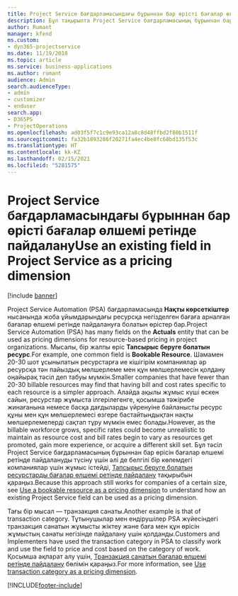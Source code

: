 ```yaml
---
title: Project Service бағдарламасындағы бұрыннан бар өрісті бағалар өлшемі ретінде пайдалану
description: Бұл тақырыпта Project Service бағдарламасының бұрыннан бар өрістерін бағалар өлшемі ретінде пайдалану туралы ақпарат берілген.
author: Rumant
manager: kfend
ms.custom:
- dyn365-projectservice
ms.date: 11/19/2018
ms.topic: article
ms.service: business-applications
ms.author: rumant
audience: Admin
search.audienceType:
- admin
- customizer
- enduser
search.app:
- D365PS
- ProjectOperations
ms.openlocfilehash: ad03f5f7c1c9e93ca12a8c8d48ffbd2f80b1511f
ms.sourcegitcommit: fa32b1893286f20271fa4ec4be8fc68bd135f53c
ms.translationtype: HT
ms.contentlocale: kk-KZ
ms.lasthandoff: 02/15/2021
ms.locfileid: "5281575"
---
```

# <a name="use-an-existing-field-in-project-service-as-a-pricing-dimension"></a><span data-ttu-id="64185-103">Project Service бағдарламасындағы бұрыннан бар өрісті бағалар өлшемі ретінде пайдалану</span><span class="sxs-lookup"><span data-stu-id="64185-103">Use an existing field in Project Service as a pricing dimension</span></span>

[!include [banner](../includes/psa-now-project-operations.md)]

<span data-ttu-id="64185-104">Project Service Automation (PSA) бағдарламасында **Нақты көрсеткіштер** нысанында жоба ұйымдарындағы ресурсқа негізделген бағаға арналған бағалар өлшемі ретінде пайдалануға болатын өрістер бар.</span><span class="sxs-lookup"><span data-stu-id="64185-104">Project Service Automation (PSA) has many fields on the **Actuals** entity that can be used as pricing dimensions for resource-based pricing in project organizations.</span></span> <span data-ttu-id="64185-105">Мысалы, бір жалпы өріс **Тапсырыс беруге болатын ресурс**.</span><span class="sxs-lookup"><span data-stu-id="64185-105">For example, one common field is **Bookable Resource**.</span></span> <span data-ttu-id="64185-106">Шамамен 20-30 шот ұсынылатын ресурстарға ие кішігірім компаниялар әр ресурсқа тән пайыздық мөлшерлеме мен құн мөлшерлемесін қолдану оңайырақ тәсіл деп табуы мүмкін.</span><span class="sxs-lookup"><span data-stu-id="64185-106">Smaller companies that have fewer than 20-30 billable resources may find that having bill and cost rates specific to each resource is a simpler approach.</span></span> <span data-ttu-id="64185-107">Алайда ақылы жұмыс күші өскен сайын, ресурстар жұмыста ілгерілегенге, қосымша тәжірибе жинағанына немесе басқа дағдыларды үйренуіне байланысты ресурс құны мен құн мөлшерлемесі өзгере бастайтындықтан нақты мөлшерлемелерді сақтап тұру мүмкін емес болады.</span><span class="sxs-lookup"><span data-stu-id="64185-107">However, as the billable workforce grows, specific rates could become unrealistic to maintain as resource cost and bill rates begin to vary as resources get promoted, gain more experience, or acquire a different skill set.</span></span> <span data-ttu-id="64185-108">Бұл тәсіл Project Service бағдарламасының бұрыннан бар өрісін бағалар өлшемі ретінде пайдалануды түсіну үшін әлі де белгілі бір көлемдегі компаниялар үшін жұмыс істейді, [Тапсырыс беруге болатын ресурстарды бағалар өлшемі ретінде пайдалану](bookable-resource-pricing-dimension.md) тақырыбын қараңыз.</span><span class="sxs-lookup"><span data-stu-id="64185-108">Because this approach still works for companies of a certain size, see [Use a bookable resource as a pricing dimension](bookable-resource-pricing-dimension.md) to understand how an existing Project Service field can be used as a pricing dimension.</span></span>

<span data-ttu-id="64185-109">Тағы бір мысал — транзакция санаты.</span><span class="sxs-lookup"><span data-stu-id="64185-109">Another example is that of transaction category.</span></span> <span data-ttu-id="64185-110">Тұтынушылар мен ендірушілер PSA жүйесіндегі транзакция санатын жұмысты жіктеу және баға мен құн өрісін жұмыстың санаты негізінде пайдалану үшін қолданды.</span><span class="sxs-lookup"><span data-stu-id="64185-110">Customers and Implementers have used the transaction category in PSA to classify work and use the field to price and cost based on the category of work.</span></span> <span data-ttu-id="64185-111">Қосымша ақпарат алу үшін, [Транзакция санатын бағалар өлшемі ретінде пайдалану](transaction-category-pricing-dimension.md) бөлімін қараңыз.</span><span class="sxs-lookup"><span data-stu-id="64185-111">For more information, see [Use transaction category as a pricing dimension](transaction-category-pricing-dimension.md).</span></span>


[!INCLUDE[footer-include](../includes/footer-banner.md)]